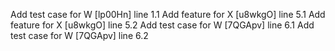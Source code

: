 Add test case for W [lp00Hn] line 1.1
Add feature for X [u8wkgO] line 5.1
Add feature for X [u8wkgO] line 5.2
Add test case for W [7QGApv] line 6.1
Add test case for W [7QGApv] line 6.2
